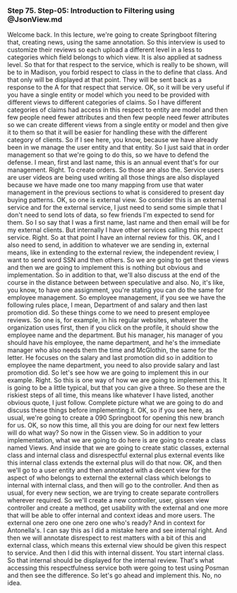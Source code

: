 ### Step 75. Step-05: Introduction to Filtering using @JsonView.md
Welcome back. In this lecture, we're going to create Springboot filtering that, creating news, using the same annotation. So this interview is used to customize their reviews so each upload a different level in a less to categories which field belongs to which view. It is also applied at sadness level. So that for that respect to the service, which is really to be shown, will be to in Madison, you forbid respect to class in the to define that class. And that only will be displayed at that point. They will be sent back as a response to the A for that respect that service. OK, so it will be very useful if you have a single entity or model which you need to be provided with different views to different categories of claims. So I have different categories of claims had access in this respect to entity are model and then few people need fewer attributes and then few people need fewer attributes so we can create different views from a single entity or model and then give it to them so that it will be easier for handling these with the different category of clients. So if I see here, you know, because we have already been in we manage the user entity and that entity. So I just said that in order management so that we're going to do this, so we have to defend the defense. I mean, first and last name, this is an annual event that's for our management. Right. To create orders. So those are also the. Service users are user videos are being used writing all those things are also displayed because we have made one too many mapping from use that water management in the previous sections to what is considered to present day buying patterns. OK, so one is external view. So consider this is an external service and for the external service, I just need to send some simple that I don't need to send lots of data, so few friends I'm expected to send for them. So I so say that I was a first name, last name and then email will be for my external clients. But internally I have other services calling this respect service. Right. So at that point I have an internal review for this. OK, and I also need to send, in addition to whatever we are sending in, external means, like in extending to the external review, the independent review, I want to send word SSN and then others. So we are going to get these views and then we are going to implement this is nothing but obvious and implementation. So in addition to that, we'll also discuss at the end of the course in the distance between between speculative and also. No, it's like, you know, to have one assignment, you're stating you can do the same for employee management. So employee management, if you see we have the following rules place, I mean, Department of and salary and then last promotion did. So these things come to we need to present employee reviews. So one is, for example, in his regular websites, whatever the organization uses first, then if you click on the profile, it should show the employee name and the department. But his manager, his manager of you should have his employee, the name department, and he's the immediate manager who also needs them the time and McGlothin, the same for the letter. He focuses on the salary and last promotion did so in addition to employee the name department, you need to also provide salary and last promotion did. So let's see how we are going to implement this in our example. Right. So this is one way of how we are going to implement this. It is going to be a little typical, but that you can give a three. So these are the riskiest steps of all time, this means like whatever I have listed, another obvious quote, I just follow. Complete picture what we are going to do and discuss these things before implementing it. OK, so if you see here, as usual, we're going to create a 090 Springboot for opening this new branch for us. OK, so now this time, all this you are doing for our next few letters will do what way? So now in the Gissen view. So in addition to your implementation, what we are going to do here is are going to create a class named Views. And inside that we are going to create static classes, external class and internal class and disrespectful external plus external events like this internal class extends the external plus will do that now. OK, and then we'll go to a user entity and then annotated with a decent view for the aspect of who belongs to external the external class which belongs to internal with internal class, and then will go to the controller. And then as usual, for every new section, we are trying to create separate controllers wherever required. So we'll create a new controller, user, gissen view controller and create a method, get usability with the external and one more that will be able to offer internal and context ideas and more users. The external one zero one one zero one who's ready? And in context for Antonella's. I can say this as I did a mistake here and see internal right. And then we will annotate disrespect to rest matters with a bit of this and external class, which means this external view should be given this respect to service. And then I did this with internal dissent. You start internal class. So that internal should be displayed for the internal review. That's what accessing this respectfulness service both were going to test using Posman and then see the difference. So let's go ahead and implement this. No, no idea. 
